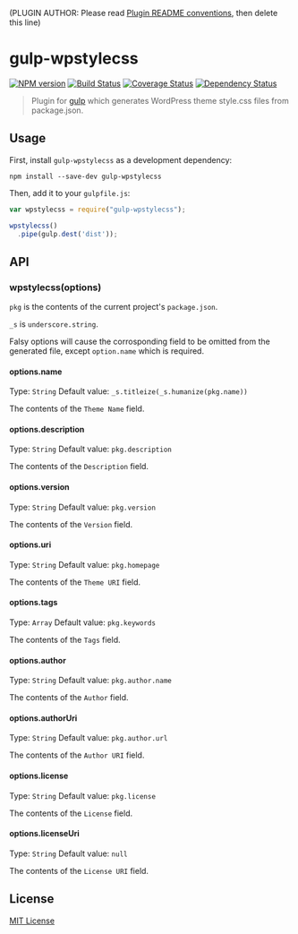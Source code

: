 (PLUGIN AUTHOR: Please read [Plugin README conventions](https://github.com/wearefractal/gulp/wiki/Plugin-README-Conventions), then delete this line)

# gulp-wpstylecss
[![NPM version][npm-image]][npm-url] [![Build Status][travis-image]][travis-url]  [![Coverage Status][coveralls-image]][coveralls-url] [![Dependency Status][depstat-image]][depstat-url]

> Plugin for [gulp](https://github.com/wearefractal/gulp) which generates WordPress theme style.css files from package.json.

## Usage

First, install `gulp-wpstylecss` as a development dependency:

```shell
npm install --save-dev gulp-wpstylecss
```

Then, add it to your `gulpfile.js`:

```javascript
var wpstylecss = require("gulp-wpstylecss");

wpstylecss()
  .pipe(gulp.dest('dist'));
```

## API

### wpstylecss(options)

`pkg` is the contents of the current project's `package.json`.

`_s` is `underscore.string`.

Falsy options will cause the corrosponding field to be omitted from the generated file, except `option.name` which is required.

#### options.name
Type: `String`
Default value: `_s.titleize(_s.humanize(pkg.name))`

The contents of the `Theme Name` field.

#### options.description
Type: `String`
Default value: `pkg.description`

The contents of the `Description` field.

#### options.version
Type: `String`
Default value: `pkg.version`

The contents of the `Version` field.

#### options.uri
Type: `String`
Default value: `pkg.homepage`

The contents of the `Theme URI` field.

#### options.tags
Type: `Array`
Default value: `pkg.keywords`

The contents of the `Tags` field.

#### options.author
Type: `String`
Default value: `pkg.author.name`

The contents of the `Author` field.

#### options.authorUri
Type: `String`
Default value: `pkg.author.url`

The contents of the `Author URI` field.

#### options.license
Type: `String`
Default value: `pkg.license`

The contents of the `License` field.

#### options.licenseUri
Type: `String`
Default value: `null`

The contents of the `License URI` field.

## License

[MIT License](http://en.wikipedia.org/wiki/MIT_License)

[npm-url]: https://npmjs.org/package/gulp-wpstylecss
[npm-image]: https://badge.fury.io/js/gulp-wpstylecss.png

[travis-url]: http://travis-ci.org/stefanfisk/gulp-wpstylecss
[travis-image]: https://secure.travis-ci.org/stefanfisk/gulp-wpstylecss.png?branch=master

[coveralls-url]: https://coveralls.io/r/stefanfisk/gulp-wpstylecss
[coveralls-image]: https://coveralls.io/repos/stefanfisk/gulp-wpstylecss/badge.png

[depstat-url]: https://david-dm.org/stefanfisk/gulp-wpstylecss
[depstat-image]: https://david-dm.org/stefanfisk/gulp-wpstylecss.png
